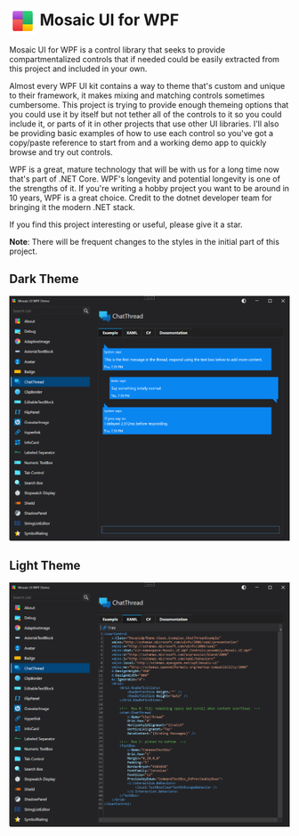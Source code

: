 # <span><img src="./docs/images/collage-48.png" alt="Mosaic Icon" height="48" style="vertical-align: middle;"> Mosaic UI for WPF</span>

Mosaic UI for WPF is a control library that seeks to provide compartmentalized controls that if needed could be easily extracted from this project and included in your own.

Almost every WPF UI kit contains a way to theme that's custom and unique to their framework, it makes mixing and matching controls sometimes cumbersome. This project is trying to provide enough themeing options that you could use it by itself but not tether all of the controls to it so you could include it, or parts of it in other projects that use other UI libraries.  I'll also be providing basic examples of how to use each control so you've got a copy/paste reference to start from and a working demo app to quickly browse and try out controls.

WPF is a great, mature technology that will be with us for a long time now that's part of .NET Core.  WPF's longevity and potential longevity is one of the strengths of it.  If you're writing a hobby project you want to be around in 10 years, WPF is a great choice.  Credit to the dotnet developer team for bringing it the modern .NET stack.

If you find this project interesting or useful, please give it a star.

**Note**: There will be frequent changes to the styles in the initial part of this project.

## Dark Theme

![Dark Theme](./docs/images/screen-chat1.png)

## Light Theme

![Light Theme](./docs/images/screen-chat2.png)


